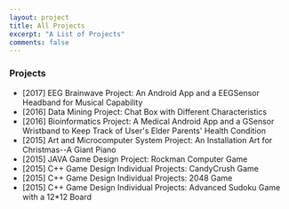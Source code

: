 ```yaml
---
layout: project
title: All Projects
excerpt: "A List of Projects"
comments: false
---
```


### Projects
* [2017] EEG Brainwave Project: An Android App and a EEGSensor Headband for Musical Capability 
* [2016] Data Mining Project: Chat Box with Different Characteristics
* [2016] Bioinformatics Project: A Medical Android App and a GSensor Wristband to Keep Track of User's Elder Parents' Health Condition
* [2015] Art and Microcomputer System Project: An Installation Art for Christmas--A Giant Piano
* [2015] JAVA Game Design Project: Rockman Computer Game
* [2015] C++ Game Design Individual Projects: CandyCrush Game  
* [2015] C++ Game Design Individual Projects: 2048 Game 
* [2015] C++ Game Design Individual Projects: Advanced Sudoku Game with a 12*12 Board
